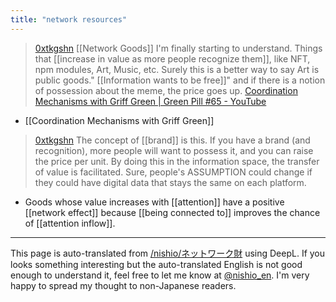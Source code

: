 ```yaml
---
title: "network resources"
---
```


> [0xtkgshn](https://twitter.com/0xtkgshn/status/1615087138558857217) [[Network Goods]] I'm finally starting to understand. Things that [[increase in value as more people recognize them]], like NFT, npm modules, Art, Music, etc. Surely this is a better way to say Art is public goods." [[Information wants to be free]]" and if there is a notion of possession about the meme, the price goes up. [Coordination Mechanisms with Griff Green | Green Pill #65 - YouTube](https://www.youtube.com/watch?v=qyd7mvQmn5I&t=2228s)
- [[Coordination Mechanisms with Griff Green]]

> [0xtkgshn](https://twitter.com/0xtkgshn/status/1615088283750633472) The concept of [[brand]] is this. If you have a brand (and recognition), more people will want to possess it, and you can raise the price per unit. By doing this in the information space, the transfer of value is facilitated. Sure, people's ASSUMPTION could change if they could have digital data that stays the same on each platform.

- Goods whose value increases with [[attention]] have a positive [[network effect]] because [[being connected to]] improves the chance of [[attention inflow]].

---
This page is auto-translated from [/nishio/ネットワーク財](https://scrapbox.io/nishio/ネットワーク財) using DeepL. If you looks something interesting but the auto-translated English is not good enough to understand it, feel free to let me know at [@nishio_en](https://twitter.com/nishio_en). I'm very happy to spread my thought to non-Japanese readers.